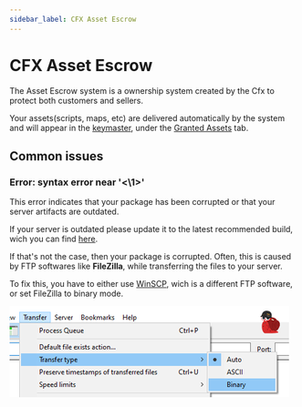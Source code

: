 ```yaml
---
sidebar_label: CFX Asset Escrow
---
```


# CFX Asset Escrow

The Asset Escrow system is a ownership system created by the Cfx to protect both customers and sellers.

Your assets(scripts, maps, etc) are delivered automatically by the system and will appear in the [keymaster](https://keymaster.fivem.net/), under the [Granted Assets](https://keymaster.fivem.net/asset-grants) tab.

## Common issues

### Error: syntax error near '<&#92;&#x200b;1>'

This error indicates that your package has been corrupted or that your server artifacts are outdated.

If your server is outdated please update it to the latest recommended build, wich you can find [here](https://runtime.fivem.net/artifacts/fivem/build_server_windows/master/).

If that's not the case, then your package is corrupted. Often, this is caused by FTP softwares like **FileZilla**, while transferring the files to your server.

To fix this, you have to either use [WinSCP](https://winscp.net/eng/download.php), wich is a different FTP software, or set FileZilla to binary mode.

![FileZilla binary mode](./assets/filezilla-binary.png)
